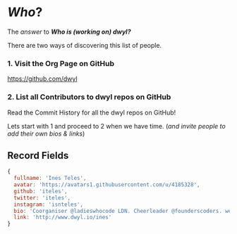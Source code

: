 # *Who*?

The *answer* to ***Who is (working on) dwyl?***

There are two ways of discovering this list of people.

### 1. Visit the Org Page on GitHub

https://github.com/dwyl

### 2. List all Contributors to dwyl repos on GitHub

Read the Commit History for all the dwyl repos on GitHub!


Lets start with 1 and proceed to 2 when we have time.
(*and invite people to add their own bios & links*)

## Record Fields

```js
{
  fullname: 'Ines Teles',
  avatar: 'https://avatars1.githubusercontent.com/u/4185328',
  github: 'iteles',
  twitter: 'iteles',
  instagram: 'isnteles',
  bio: 'Coorganiser @ladieswhocode LDN. Cheerleader @founderscoders. web-focused, productivity fan, paper lover, microfinance buff, proponent of smiles',
  link: 'http://www.dwyl.io/ines'
}
```
